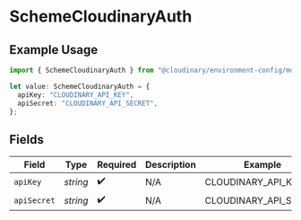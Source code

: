 # SchemeCloudinaryAuth

## Example Usage

```typescript
import { SchemeCloudinaryAuth } from "@cloudinary/environment-config/models/components";

let value: SchemeCloudinaryAuth = {
  apiKey: "CLOUDINARY_API_KEY",
  apiSecret: "CLOUDINARY_API_SECRET",
};
```

## Fields

| Field                 | Type                  | Required              | Description           | Example               |
| --------------------- | --------------------- | --------------------- | --------------------- | --------------------- |
| `apiKey`              | *string*              | :heavy_check_mark:    | N/A                   | CLOUDINARY_API_KEY    |
| `apiSecret`           | *string*              | :heavy_check_mark:    | N/A                   | CLOUDINARY_API_SECRET |